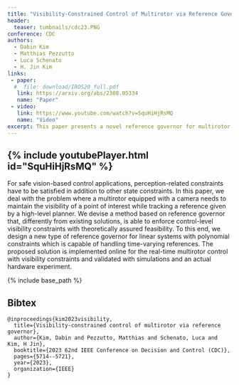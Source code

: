 ```yaml
---
title: "Visibility-Constrained Control of Multirotor via Reference Governor"
header:
  teaser: tumbnails/cdc23.PNG
conference: CDC
authors:
  - Dabin Kim
  - Matthias Pezzutto
  - Luca Schenato
  - H. Jin Kim
links: 
 - paper: 
  #  file: download/IROS20_full.pdf
   link: https://arxiv.org/abs/2308.05334
   name: "Paper"
 - video:
   link: https://www.youtube.com/watch?v=SquHiHjRsMQ
   name: "Video"
excerpt: This paper presents a novel reference governor for multirotor control that enforces visibility constraints while tracking time-varying references, ensuring safe vision-based navigation. The method guarantees theoretical feasibility and is validated through both simulations and real-world experiments.
---
```


{% include youtubePlayer.html id="SquHiHjRsMQ" %}
---

For safe vision-based control applications, perception-related constraints have to be satisfied in addition to other state constraints. In this paper, we deal with the problem where a multirotor equipped with a camera needs to maintain the visibility of a point of interest while tracking a reference given by a high-level planner. We devise a method based on reference governor that, differently from existing solutions, is able to enforce control-level visibility constraints with theoretically assured feasibility. To this end, we design a new type of reference governor for linear systems with polynomial constraints which is capable of handling time-varying references. The proposed solution is implemented online for the real-time multirotor control with visibility constraints and validated with simulations and an actual hardware experiment.

{% include base_path %}

## Bibtex <a id="bibtex"></a>
```
@inproceedings{kim2023visibility,
  title={Visibility-constrained control of multirotor via reference governor},
  author={Kim, Dabin and Pezzutto, Matthias and Schenato, Luca and Kim, H Jin},
  booktitle={2023 62nd IEEE Conference on Decision and Control (CDC)},
  pages={5714--5721},
  year={2023},
  organization={IEEE}
}
```